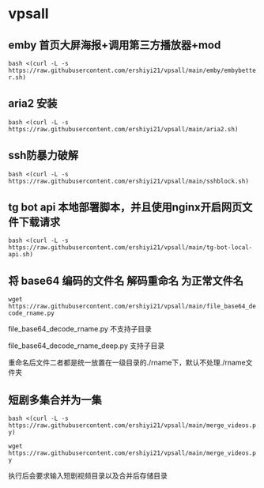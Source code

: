 # vpsall
## emby 首页大屏海报+调用第三方播放器+mod
`bash <(curl -L -s https://raw.githubusercontent.com/ershiyi21/vpsall/main/emby/embybetter.sh)`

## aria2 安装
`bash <(curl -L -s https://raw.githubusercontent.com/ershiyi21/vpsall/main/aria2.sh)`

## ssh防暴力破解
`bash <(curl -L -s https://raw.githubusercontent.com/ershiyi21/vpsall/main/sshblock.sh)`

## tg bot api 本地部署脚本，并且使用nginx开启网页文件下载请求
`bash <(curl -L -s https://raw.githubusercontent.com/ershiyi21/vpsall/main/tg-bot-local-api.sh)`

## 将 base64 编码的文件名 解码重命名 为正常文件名
`wget https://raw.githubusercontent.com/ershiyi21/vpsall/main/file_base64_decode_rname.py`

file_base64_decode_rname.py 不支持子目录

file_base64_decode_rname_deep.py 支持子目录

重命名后文件二者都是统一放置在一级目录的./rname下，默认不处理./rname文件夹

## 短剧多集合并为一集
`bash <(curl -L -s https://raw.githubusercontent.com/ershiyi21/vpsall/main/merge_videos.py)`

`wget https://raw.githubusercontent.com/ershiyi21/vpsall/main/merge_videos.py`

执行后会要求输入短剧视频目录以及合并后存储目录


